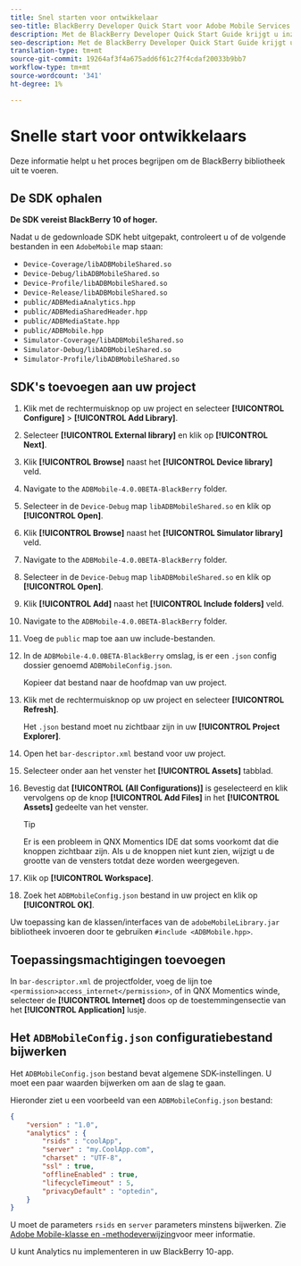 ```yaml
---
title: Snel starten voor ontwikkelaar
seo-title: BlackBerry Developer Quick Start voor Adobe Mobile Services
description: Met de BlackBerry Developer Quick Start Guide krijgt u inzicht in het proces voor het implementeren van de BlackBerry-bibliotheek voor Adobe Mobile Services.
seo-description: Met de BlackBerry Developer Quick Start Guide krijgt u inzicht in het proces voor het implementeren van de BlackBerry-bibliotheek voor Adobe Mobile Services.
translation-type: tm+mt
source-git-commit: 19264af3f4a675add6f61c27f4cdaf20033b9bb7
workflow-type: tm+mt
source-wordcount: '341'
ht-degree: 1%

---
```



# Snelle start voor ontwikkelaars

Deze informatie helpt u het proces begrijpen om de BlackBerry bibliotheek uit te voeren.

## De SDK ophalen

**De SDK vereist BlackBerry 10 of hoger.**

Nadat u de gedownloade SDK hebt uitgepakt, controleert u of de volgende bestanden in een `AdobeMobile` map staan:

* `Device-Coverage/libADBMobileShared.so`
* `Device-Debug/libADBMobileShared.so`
* `Device-Profile/libADBMobileShared.so`
* `Device-Release/libADBMobileShared.so`
* `public/ADBMediaAnalytics.hpp`
* `public/ADBMediaSharedHeader.hpp`
* `public/ADBMediaState.hpp`
* `public/ADBMobile.hpp`
* `Simulator-Coverage/libADBMobileShared.so`
* `Simulator-Debug/libADBMobileShared.so`
* `Simulator-Profile/libADBMobileShared.so`

## SDK&#39;s toevoegen aan uw project

1. Klik met de rechtermuisknop op uw project en selecteer **[!UICONTROL Configure]** > **[!UICONTROL Add Library]**.
1. Selecteer **[!UICONTROL External library]** en klik op **[!UICONTROL Next]**.
1. Klik **[!UICONTROL Browse]** naast het **[!UICONTROL Device library]** veld.
1. Navigate to the `ADBMobile-4.0.0BETA-BlackBerry` folder.
1. Selecteer in de `Device-Debug` map `libADBMobileShared.so` en klik op **[!UICONTROL Open]**.
1. Klik **[!UICONTROL Browse]** naast het **[!UICONTROL Simulator library]** veld.
1. Navigate to the `ADBMobile-4.0.0BETA-BlackBerry` folder.
1. Selecteer in de `Device-Debug` map `libADBMobileShared.so` en klik op **[!UICONTROL Open]**.
1. Klik **[!UICONTROL Add]** naast het **[!UICONTROL Include folders]** veld.
1. Navigate to the `ADBMobile-4.0.0BETA-BlackBerry` folder.
1. Voeg de `public` map toe aan uw include-bestanden.
1. In de `ADBMobile-4.0.0BETA-BlackBerry` omslag, is er een `.json` config dossier genoemd `ADBMobileConfig.json`.

   Kopieer dat bestand naar de hoofdmap van uw project.
1. Klik met de rechtermuisknop op uw project en selecteer **[!UICONTROL Refresh]**.

   Het `.json` bestand moet nu zichtbaar zijn in uw **[!UICONTROL Project Explorer]**.
1. Open het `bar-descriptor.xml` bestand voor uw project.
1. Selecteer onder aan het venster het **[!UICONTROL Assets]** tabblad.
1. Bevestig dat **[!UICONTROL (All Configurations)]** is geselecteerd en klik vervolgens op de knop **[!UICONTROL Add Files]** in het **[!UICONTROL Assets]** gedeelte van het venster.
   >[!TIP]
   >
   >Er is een probleem in QNX Momentics IDE dat soms voorkomt dat die knoppen zichtbaar zijn. Als u de knoppen niet kunt zien, wijzigt u de grootte van de vensters totdat deze worden weergegeven.

1. Klik op **[!UICONTROL Workspace]**.
1. Zoek het `ADBMobileConfig.json` bestand in uw project en klik op **[!UICONTROL OK]**.

Uw toepassing kan de klassen/interfaces van de `adobeMobileLibrary.jar` bibliotheek invoeren door te gebruiken `#include <ADBMobile.hpp>`.

## Toepassingsmachtigingen toevoegen

In `bar-descriptor.xml` de projectfolder, voeg de lijn toe `<permission>access_internet</permission>`, of in QNX Momentics winde, selecteer de **[!UICONTROL Internet]** doos op de toestemmingensectie van het **[!UICONTROL Application]** lusje.

## Het `ADBMobileConfig.json` configuratiebestand bijwerken

Het `ADBMobileConfig.json` bestand bevat algemene SDK-instellingen. U moet een paar waarden bijwerken om aan de slag te gaan.

Hieronder ziet u een voorbeeld van een `ADBMobileConfig.json` bestand:

```json
{
    "version" : "1.0",
    "analytics" : {
        "rsids" : "coolApp",
        "server" : "my.CoolApp.com",
        "charset" : "UTF-8",
        "ssl" : true,
        "offlineEnabled" : true,
        "lifecycleTimeout" : 5,
        "privacyDefault" : "optedin",
    }
}
```

U moet de parameters `rsids` en `server` parameters minstens bijwerken. Zie [Adobe Mobile-klasse en -methodeverwijzing](/help/blackberry/methods.md)voor meer informatie.

U kunt Analytics nu implementeren in uw BlackBerry 10-app.
